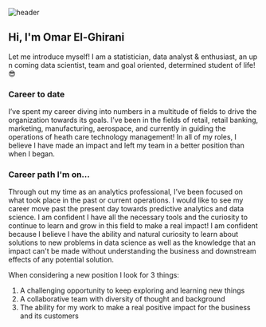 ![header](https://assets.amuniversal.com/a87892a06cb801301d46001dd8b71c47)

## Hi, I'm Omar El-Ghirani 
Let me introduce myself! I am a statistician, data analyst & enthusiast, an up n coming data scientist, team and goal oriented, determined student of life! :sunglasses:

### Career to date
I’ve spent my career diving into numbers in a multitude of fields to drive the organization towards its goals. I’ve been in the fields of retail, retail banking, marketing, manufacturing, aerospace, and currently in guiding the operations of heath care technology management! In all of my roles, I believe I have made an impact and left my team in a better position than when I began. 

### Career path I'm on...
Through out my time as an analytics professional, I’ve been focused on what took place in the past or current operations. I would like to see my career move past the present day towards predictive analytics and data science. I am confident I have all the necessary tools and the curiosity to continue to learn and grow in this field to make a real impact! I am confident because I believe I have the ability and natural curiosity to learn about solutions to new problems in data science as well as the knowledge that an impact can't be made without understanding the business and downstream effects of any potential solution. 

When considering a new position I look for 3 things:  
1)	A challenging opportunity to keep exploring and learning new things   
2)	A collaborative team with diversity of thought and background  
3)	The ability for my work to make a real positive impact for the business and its customers  
